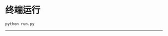 # 终端运行

```shell
python run.py
```
*****************************************************************************************************************************************************************************************************************************************************************************************************************************************************************************************************************************************************************************************************************************************************************************************************************************************************************************************************************************************************************************************************************************************************************************************************************************************************************************************************************************************************************************************************************